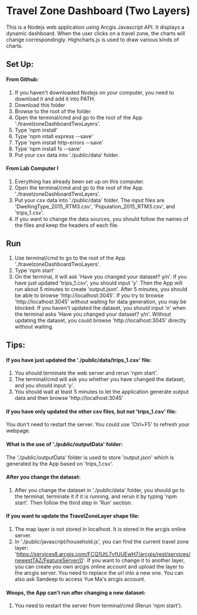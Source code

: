 # Travel Zone Dashboard (Two Layers)
This is a Nodejs web application using Arcgis Javascript API. It displays a dynamic dashboard. When the user clicks on a travel zone, the charts will change correspondingly. Highcharts.js is used to draw various kinds of charts.
## Set Up:
#### From Github:
1. If you haven't downloaded Nodejs on your computer, you need to download it and add it into PATH.
2. Download this folder
3. Browse to the root of the folder
4. Open the terminal/cmd and go to the root of the App './travelzoneDashboardTwoLayers'. 
5. Type 'npm install'
6. Type 'npm intall express --save'
7. Type 'npm install http-errors --save'
8. Type 'npm install fs --save'
9. Put your csv data into './public/data' folder. 
#### From Lab Computer I
1. Everything has already been set up on this computer.
2. Open the terminal/cmd and go to the root of the App './travelzoneDashboardTwoLayers'. 
3. Put your csv data into './public/data' folder. The input files are 'DwellingType_2015_RTM3.csv', 'Population_2015_RTM3.csv', and 'trips_1.csv'. 
4. If you want to change the data sources, you should follow the names of the files and keep the headers of each file.
## Run
1. Use terminal/cmd to go to the root of the App './travelzoneDashboardTwoLayers'. 
2. Type 'npm start'
3. On the terminal, it will ask 'Have you changed your dataset? y/n'. If you have just updated 'trips_1.csv', you should input 'y'. Then the App will run about 5 minutes to create 'output.json'. After 5 minutes, you should be able to browse 'http://localhost:3045'. If you try to browse 'http://localhost:3045' without waiting for data generation, you may be blocked. If you haven't updated the dataset, you should input 'n' when the terminal asks 'Have you changed your dataset? y/n'. Without updating the dataset, you could browse 'http://localhost:3045' directly without waiting.

## Tips:
#### If you have just updated the './public/data/trips_1.csv' file:
1. You should terminate the web server and rerun 'npm start'.
2. The terminal/cmd will ask you whether you have changed the dataset, and you should input 'y'.
3. You should wait at least 5 minutes to let the application generate output data and then browse 'http://localhost:3045'
#### If you have only updated the other csv files, but not 'trips_1.csv' file:
You don't need to restart the server. You could use 'Ctrl+F5' to refresh your webpage.
#### What is the use of './public/outputData' folder:
The './public/outputData' folder is used to store 'output.json' which is generated by the App based on 'trips_1.csv'.
#### After you change the dataset:
1. After you change the dataset in './public/data' folder, you should go to the terminal, terminate it if it is running, and rerun it by typing 'npm start'. Then follow the third step in 'Run' section.
#### If you want to update the TravelZoneLayer shape file:
 1. The map layer is not stored in localhost. It is stored in the arcgis online server.
 2. In './public/javascript/household.js', you can find the current travel zone layer: 'https://services8.arcgis.com/FCQ1UtL7vfUUEwH7/arcgis/rest/services/newestTAZ/FeatureServer/0'. If you want to change it to another layer, you can create you own arcgis online account and upload the layer to the arcgis server. You need to replace the url into a new one. You can also ask Sandeep to access Yue Ma's arcgis account.
#### Woops, the App can't run after changing a new dataset:
 1. You need to restart the server from terminal/cmd (Rerun 'npm start').
